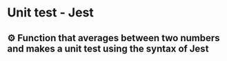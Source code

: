 # Unit test - Jest
 
 ## ⚙ Function that averages between two numbers and makes a unit test using the syntax of Jest

